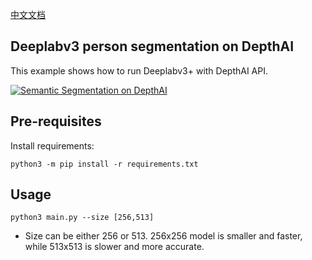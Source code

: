 [中文文档](README.zh-CN.md)

## Deeplabv3 person segmentation on DepthAI

This example shows how to run Deeplabv3+ with DepthAI API.

[![Semantic Segmentation on DepthAI](https://user-images.githubusercontent.com/32992551/109359126-25a9ed00-7842-11eb-9071-cddc7439e3ca.png)](https://www.youtube.com/watch?v=zjcUChyyNgI "Deeplabv3+ Custom Training for DepthAI")

## Pre-requisites

Install requirements:
```
python3 -m pip install -r requirements.txt
```

## Usage

```
python3 main.py --size [256,513]
```

- Size can be either 256 or 513. 256x256 model is smaller and faster, while 513x513 is slower and more accurate.

